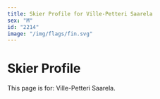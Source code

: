 ```yaml
---
title: Skier Profile for Ville-Petteri Saarela
sex: "M"
id: "2214"
image: "/img/flags/fin.svg" 
---
```


# Skier Profile

This page is for: Ville-Petteri Saarela.
    
